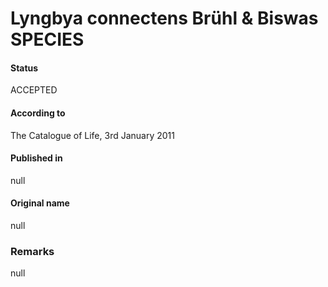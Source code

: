 # Lyngbya connectens Brühl & Biswas SPECIES

#### Status
ACCEPTED

#### According to
The Catalogue of Life, 3rd January 2011

#### Published in
null

#### Original name
null

### Remarks
null
